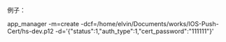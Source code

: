 例子：

app_manager -m=create -dcf=/home/elvin/Documents/works/IOS-Push-Cert/hs-dev.p12 -d='{"status":1,"auth_type":1,"cert_password":"111111"}'
